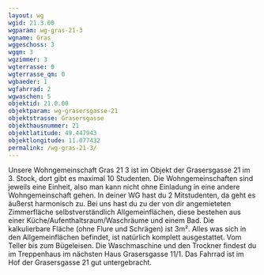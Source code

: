 ```yaml
---
layout: wg
wgid: 21.3.00
wgparam: wg-gras-21-3
wgname: Gras
wggeschoss: 3
wgqm: 3
wgzimmer: 3
wgterrasse: 0
wgterrasse_qm: 0
wgbaeder: 1
wgfahrrad: 2
wgwaschen: 5
objektid: 21.0.00
objektparam: wg-grasersgasse-21
objektstrasse: Grasersgasse
objekthausnummer: 21
objektlatitude: 49.447943
objektlongitude: 11.077432
permalink: /wg-gras-21-3/  
---
```

Unsere Wohngemeinschaft Gras 21 3 ist im Objekt der Grasersgasse 21 im 3. Stock, dort gibt es maximal 10 Studenten. Die Wohngemeinschaften sind jeweils eine Einheit, also man kann nicht ohne Einladung in eine andere Wohngemeinschaft gehen. In deiner WG hast du 2 Mitstudenten, da geht es äußerst harmonisch zu. Bei uns hast du zu der von dir angemieteten Zimmerfläche selbstverständlich Allgemeinflächen, diese bestehen aus einer Küche/Aufenthaltsraum/Waschräume und einem Bad. Die kalkulierbare Fläche (ohne Flure und Schrägen) ist 3m². Alles was sich in den Allgemeinflächen befindet, ist natürlich komplett ausgestattet. Vom Teller bis zum Bügeleisen. Die Waschmaschine und den Trockner findest du im Treppenhaus im nächsten Haus Grasersgasse 11/1. Das Fahrrad ist im Hof der Grasersgasse 21 gut untergebracht.
